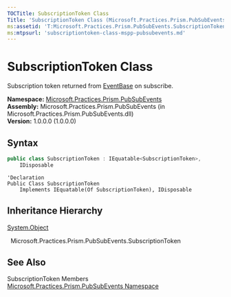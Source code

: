 ```yaml
---
TOCTitle: SubscriptionToken Class
Title: 'SubscriptionToken Class (Microsoft.Practices.Prism.PubSubEvents)'
ms:assetid: 'T:Microsoft.Practices.Prism.PubSubEvents.SubscriptionToken'
ms:mtpsurl: 'subscriptiontoken-class-mspp-pubsubevents.md'
---
```


# SubscriptionToken Class

Subscription token returned from [EventBase](/patterns-practices/reference/mspp-mvvm-namespace.eventbase) on subscribe.

**Namespace:** [Microsoft.Practices.Prism.PubSubEvents](/patterns-practices/reference/mspp-mvvm-namespace)  
**Assembly:** Microsoft.Practices.Prism.PubSubEvents (in Microsoft.Practices.Prism.PubSubEvents.dll)  
**Version:** 1.0.0.0 (1.0.0.0)

## Syntax

```C#  
public class SubscriptionToken : IEquatable<SubscriptionToken>, 
	IDisposable
```

```VB  
'Declaration
Public Class SubscriptionToken
	Implements IEquatable(Of SubscriptionToken), IDisposable
```

## Inheritance Hierarchy

[System.Object](http://msdn.microsoft.com/en-us/library/e5kfa45b)

  Microsoft.Practices.Prism.PubSubEvents.SubscriptionToken

## See Also

SubscriptionToken Members  
[Microsoft.Practices.Prism.PubSubEvents Namespace](/patterns-practices/reference/mspp-mvvm-namespace)